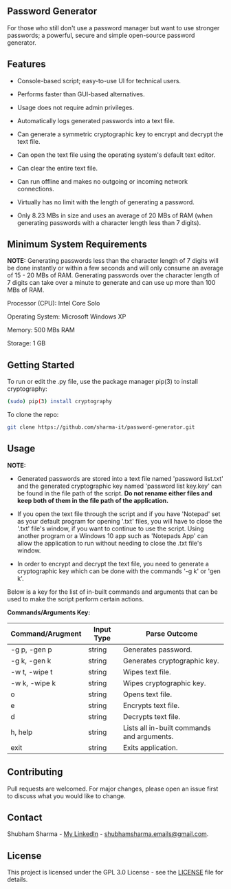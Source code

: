 ## Password Generator

For those who still don't use a password manager but want to use stronger passwords; a powerful, secure and simple open-source password generator.

## Features

- Console-based script; easy-to-use UI for technical users.

- Performs faster than GUI-based alternatives.

- Usage does not require admin privileges.

- Automatically logs generated passwords into a text file.

- Can generate a symmetric cryptographic key to encrypt and decrypt the text file.

- Can open the text file using the operating system's default text editor.

- Can clear the entire text file.

- Can run offline and makes no outgoing or incoming network connections.

- Virtually has no limit with the length of generating a password.

- Only 8.23 MBs in size and uses an average of 20 MBs of RAM (when generating passwords with a character length less than 7 digits).

## Minimum System Requirements

**NOTE:** Generating passwords less than the character length of 7 digits will be done instantly or within a few seconds and will only consume an average of 15 - 20 MBs of RAM. Generating passwords over the character length of 7 digits can take over a minute to generate and can use up more than 100 MBs of RAM.

Processor (CPU): Intel Core Solo

Operating System: Microsoft Windows XP

Memory: 500 MBs RAM

Storage: 1 GB

## Getting Started

To run or edit the .py file, use the package manager pip(3) to install cryptography:
```sh
(sudo) pip(3) install cryptography
```
To clone the repo:
```sh
git clone https://github.com/sharma-it/password-generator.git
```

## Usage

**NOTE:**

- Generated passwords are stored into a text file named 'password list.txt' and the generated cryptographic key named 'password list key.key' can be found in the file path of the script. **Do not rename either files and keep both of them in the file path of the application.**

- If you open the text file through the script and if you have 'Notepad' set as your default program for opening '.txt' files, you will have to close the '.txt' file's window, if you want to continue to use the script. Using another program or a Windows 10 app such as 'Notepads App' can allow the application to run without needing to close the .txt file's window.

- In order to encrypt and decrypt the text file, you need to generate a cryptographic key which can be done with the commands '-g k' or 'gen k'.

Below is a key for the list of in-built commands and arguments that can be used to make the script perform certain actions.

**Commands/Arguments Key:**

| Command/Arugment | Input Type | Parse Outcome |
| ----------------- | ---------- | ----------- |
| -g p, -gen p |	string | Generates password. |
| -g k, -gen k |	string | Generates cryptographic key. |
| -w t, -wipe t |	string | Wipes text file. |
| -w k, -wipe k |	string | Wipes cryptographic key. |
| o |	string | Opens text file. |
| e |	string | Encrypts text file. |
| d |	string | Decrypts text file. |
| h, help |	string | Lists all in-built commands and arguments. |
| exit |	string | Exits application. |

## Contributing

Pull requests are welcomed. For major changes, please open an issue first to discuss what you would like to change.

## Contact

Shubham Sharma - [My LinkedIn](https://www.linkedin.com/in/sharma-it/) - shubhamsharma.emails@gmail.com.

## License

This project is licensed under the GPL 3.0 License - see the [LICENSE](LICENCE) file for details.
